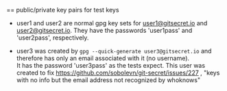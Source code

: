 == public/private key pairs for test keys

* user1 and user2 are normal gpg key sets for user1@gitsecret.io and 
  user2@gitsecret.io. They have the passwords 'user1pass' and 'user2pass', 
  respectively.

* user3 was created by `gpg --quick-generate user3@gitsecret.io` 
  and therefore has only an email associated with it (no username).  
  It has the password 'user3pass' as the tests expect.
  This user was created to fix https://github.com/sobolevn/git-secret/issues/227 ,
  "keys with no info but the email address not recognized by whoknows"
